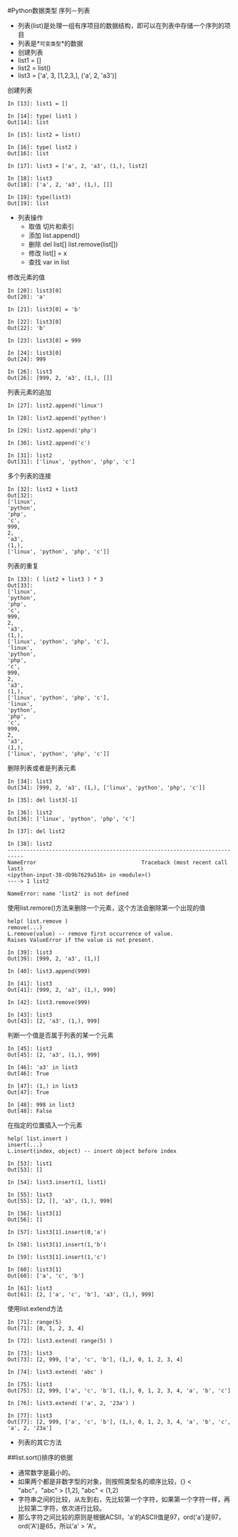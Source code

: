 #Python数据类型 序列－列表
-  列表(list)是处理一组有序项目的数据结构，即可以在列表中存储一个序列的项目
- 列表是*`可变类型`*的数据
- 创建列表
- list1 = []
- list2 = list()
- list3 = ['a', 3, [1,2,3,], ('a', 2, 'a3')]

创建列表
```
In [13]: list1 = []

In [14]: type( list1 )
Out[14]: list

In [15]: list2 = list()

In [16]: type( list2 )
Out[16]: list

In [17]: list3 = ['a', 2, 'a3', (1,), list2]

In [18]: list3
Out[18]: ['a', 2, 'a3', (1,), []]

In [19]: type(list3)
Out[19]: list
```
- 列表操作
	- 取值
	切片和索引
	- 添加
	list.append()
	- 删除
	del list[]
	list.remove(list[])
	- 修改
	list[] = x
	- 查找
	var in list

修改元素的值
```
In [20]: list3[0]
Out[20]: 'a'

In [21]: list3[0] = 'b'

In [22]: list3[0]
Out[22]: 'b'

In [23]: list3[0] = 999

In [24]: list3[0]
Out[24]: 999

In [26]: list3
Out[26]: [999, 2, 'a3', (1,), []]
```
列表元素的追加
```
In [27]: list2.append('linux')

In [28]: list2.append('python')

In [29]: list2.append('php')

In [30]: list2.append('c')

In [31]: list2
Out[31]: ['linux', 'python', 'php', 'c']
```

多个列表的连接
```
In [32]: list2 + list3
Out[32]: 
['linux',
'python',
'php',
'c',
999,
2,
'a3',
(1,),
['linux', 'python', 'php', 'c']]
```
列表的重复
```
In [33]: ( list2 + list3 ) * 3
Out[33]: 
['linux',
'python',
'php',
'c',
999,
2,
'a3',
(1,),
['linux', 'python', 'php', 'c'],
'linux',
'python',
'php',
'c',
999,
2,
'a3',
(1,),
['linux', 'python', 'php', 'c'],
'linux',
'python',
'php',
'c',
999,
2,
'a3',
(1,),
['linux', 'python', 'php', 'c']]
```
删除列表或者是列表元素
```
In [34]: list3
Out[34]: [999, 2, 'a3', (1,), ['linux', 'python', 'php', 'c']]

In [35]: del list3[-1]

In [36]: list2
Out[36]: ['linux', 'python', 'php', 'c']

In [37]: del list2

In [38]: list2
---------------------------------------------------------------------------
NameError                                 Traceback (most recent call last)
<ipython-input-38-db9b7629a516> in <module>()
----> 1 list2

NameError: name 'list2' is not defined
```
使用list.remore()方法来删除一个元素，这个方法会删除第一个出现的值
```
help( list.remove )
remove(...)
L.remove(value) -- remove first occurrence of value.
Raises ValueError if the value is not present.

```
```
In [39]: list3
Out[39]: [999, 2, 'a3', (1,)]

In [40]: list3.append(999)

In [41]: list3
Out[41]: [999, 2, 'a3', (1,), 999]

In [42]: list3.remove(999)

In [43]: list3
Out[43]: [2, 'a3', (1,), 999]
```
判断一个值是否属于列表的某一个元素
```
In [45]: list3
Out[45]: [2, 'a3', (1,), 999]

In [46]: 'a3' in list3
Out[46]: True

In [47]: (1,) in list3
Out[47]: True

In [48]: 998 in list3
Out[48]: False
```
在指定的位置插入一个元素
```
help( list.insert )
insert(...)
L.insert(index, object) -- insert object before index
```
```
In [53]: list1
Out[53]: []

In [54]: list3.insert(1, list1)

In [55]: list3
Out[55]: [2, [], 'a3', (1,), 999]

In [56]: list3[1]
Out[56]: []

In [57]: list3[1].insert(0,'a')

In [58]: list3[1].insert(1,'b')

In [59]: list3[1].insert(1,'c')

In [60]: list3[1]
Out[60]: ['a', 'c', 'b']

In [61]: list3
Out[61]: [2, ['a', 'c', 'b'], 'a3', (1,), 999]
```
使用list.extend方法
```
In [71]: range(5)
Out[71]: [0, 1, 2, 3, 4]

In [72]: list3.extend( range(5) )

In [73]: list3
Out[73]: [2, 999, ['a', 'c', 'b'], (1,), 0, 1, 2, 3, 4]

In [74]: list3.extend( 'abc' )

In [75]: list3
Out[75]: [2, 999, ['a', 'c', 'b'], (1,), 0, 1, 2, 3, 4, 'a', 'b', 'c']

In [76]: list3.extend( ('a', 2, '23a') )

In [77]: list3
Out[77]: [2, 999, ['a', 'c', 'b'], (1,), 0, 1, 2, 3, 4, 'a', 'b', 'c', 'a', 2, '23a']
```
- 列表的其它方法

##list.sort()排序的依据
+ 通常数字是最小的。
+ 如果两个都是非数字型的对象，则按照类型名的顺序比较，{} < "abc"，"abc" > [1,2], "abc" < (1,2)
+ 字符串之间的比较，从左到右，先比较第一个字符，如果第一个字符一样，再比较第二字符，依次进行比较。
+ 那么字符之间比较的原则是根据ACSII，'a'的ASCII值是97，ord('a')是97，ord('A')是65，所以’a' > 'A'。
